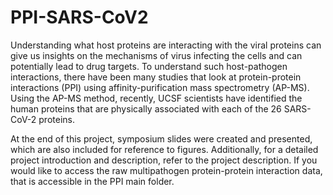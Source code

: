 # PPI-SARS-CoV2
Understanding what host proteins are interacting with the viral proteins can give us insights on the mechanisms of virus infecting the cells and can potentially lead to drug targets. To understand such host-pathogen interactions, there have been many studies that look at protein-protein interactions (PPI) using affinity-purification mass spectrometry (AP-MS).  Using the AP-MS method, recently, UCSF scientists have identified the human proteins that are physically associated with each of the 26 SARS-CoV-2 proteins. 

At the end of this project, symposium slides were created and presented, which are also included for reference to figures. Additionally, for a detailed project introduction and description, refer to the project description. If you would like to access the raw multipathogen protein-protein interaction data, that is accessible in the PPI main folder. 
